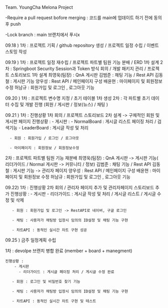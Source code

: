 Team. YoungCha Melona Project

<role>

-Require a pull request bofore merging : 코드를 main에 업데이트 하기 전에 동의 후 push 

-Lock branch : main 브랜치에서 푸시x

09.18 )
1차 : 프로젝트 기획 / github repository 생성 / 프로젝트 일정 수립 / 이벤트 스토밍 작성 


09.19 )
1차 : 프로젝트 일정 재수립 / 프로젝트 파트별 팀원 기능 분배 / ERD 1차 설계
2차 : Springboot Security Session과 Token 방식 회의 / 개발 패키지 관리  / 프로젝트 스토리보드 1차 설계
최영욱(팀장) : QnA 게시판 
김범준 : 채팅 기능 / Rest API
김동철 : 게시판 기능 
양우성 : Rest API / 메인페이지 구성
배윤현 : 마이페이지 및 회원정보 수정
허남규 : 회원가입 및 로그인 , 로그아웃 기능

09.20 ) 
1차 : 프로젝트 변수명 지정 / 초기 테이블 1차 생성 
2차 : 각 파트별 초기 데이터 수집 및 개발 진행 (회원 / 게시판 / 정보(뉴스) / 채팅 )


09.21 ) 
1차 : 진행상황 1차 회의 /  프로젝트 스토리보드 2차 설계 -> 구체적인 회원 및 게시판 페이지
  진행상황 :
      - 게시판 : 
          - NormalBoard : 게시글 리스트 페이징 처리 / 검색기능 
          - LeaderBoard : 게시글 작성 및 처리 
      
      - 회원 : 회원가입 / 로그인 / 로그아웃 
      
      - 마이페이지 : 회원정보 / 회원정보수정  

 2차  : 프로젝트 파트별 팀원 기능 재분배
  최영욱(팀장) : QnA 게시판 -> 게시판 기능( 리더가이드 / Normal 게시판 -> 커뮤니티 / 정보)
  김범준 : 채팅 기능 / Rest API
  김동철 : 게시판 기능 -> 관리자 페이지 
  양우성 : Rest API / 메인페이지 구성
  배윤현 : 마이페이지 및 회원정보 수정
  허남규 : 회원가입 및 로그인 , 로그아웃 기능


09.22)
 1차 :  진행상황 2차 회의 / 관리자 페이지 추가 및 관리자페이지 스토리보드 추가
   진행상황 : 
       - 게시판 
          - 리더가이드 : 게시글 작성 및 처리 / 게시글 리스트 / 게시글 수정 및 삭제

       - 회원 : 회원가입 및 로그인 -> RestAPI로 네이버, 구글 로그인

       - 채팅 : 사용자가 채팅방 입장시 임의의 ID설정 및 채팅 기능 구현
    
       - 차트API : 동적인 실시간 차트 구현 성공

09.25 ) 
    금주 일정계획 수립

  1차 : devolpe 브랜치 병합 완료 (member + board + manegment)
    
    진행상황 : 
        - 게시판 
          - 리더가이드 : 게시글 페이징 처리 / 게시글 수정 완료 

       - 회원 : 로그인 및 비밀번호 찾기 기능 

       - 채팅 : 사용자가 채팅방 입장시 임의의 ID설정 및 채팅 기능 구현
    
       - 차트API : 동적인 실시간 차트 구현 및 테스트 

  
